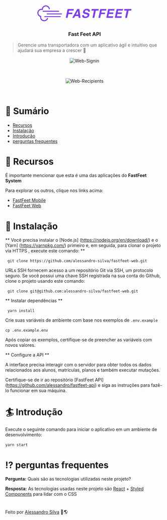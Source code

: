 <h1 align="center">
  <img alt="FastFeet" title="FastFeet" src=".github/logo.png" width="300px" />
</h1>

<h3 align="center">
  Fast Feet API
</h3>

> Gerencie uma transportadora com um aplicativo ágil e intuitivo que ajudará sua empresa a crescer :rocket:

<p align="center">
  <img align="center" src="https://i.ibb.co/jwyt10w/fastfeetlogin.png" alt="Web-Signin" border="0">
</p>
<br>
<p align="center">
  <img align="center" src="https://i.ibb.co/FB4rJQ5/pagefast.png" alt="Web-Recipients" border="0">
</p>
<br>

# :scroll: Sumário

* [Recursos](#dart-recursos)
* [Instalação](#wrench-instalação)
* [Introdução](#surfer-introdução)
* [perguntas frequentes](#interrobang-perguntas-frequentes)

# :dart: Recursos

É importante mencionar que esta é uma das aplicações do **FastFeet System**

Para explorar os outros, clique nos links acima:
- [FastFeet Mobile](https://github.com/alessandro-silva/fastfeet-mobile)
- [FastFeet Web](https://github.com/alessandro-silva/fastfeet-web)

# :wrench: Instalação

** Você precisa instalar o [Node.js] (https://nodejs.org/en/download/) e o [Yarn] (https://yarnpkg.com/) primeiro e, em seguida, para clonar o projeto via HTTPS , execute este comando: **

`` git clone https://github.com/alessandro-silva/fastfeet-web.git``

URLs SSH fornecem acesso a um repositório Git via SSH, um protocolo seguro. Se você possui uma chave SSH registrada na sua conta do Github, clone o projeto usando este comando:

`` git clone git@github.com:alessandro-silva/fastfeet-web.git`` 

** Instalar dependências **

`` yarn install`` 

Crie suas variáveis de ambiente com base nos exemplos de ```.env.example```

```cp .env.example.env```

Após copiar os exemplos, certifique-se de preencher as variáveis com novos valores.

** Configure a API **

A interface precisa interagir com o servidor para obter todos os dados relacionados aos alunos, matrículas, planos e também executar mutações.

Certifique-se de ir ao repositório [FastFeet API] (https://github.com/alessandro/fastfeet-api) e siga as instruções para fazê-lo funcionar em sua máquina.


# :surfer: Introdução

Execute o seguinte comando para iniciar o aplicativo em um ambiente de desenvolvimento:

```yarn start```

# :interrobang: perguntas frequentes

**Pergunta:** Quais são as tecnologias utilizadas neste projeto?

**Resposta:** As tecnologias usadas neste projeto são [React](https://pt-br.reactjs.org/) + [Styled Components](https://styled-components.com/) para lidar com o CSS 

#

Feito por [Alessandro Silva](https://github.com/alessandro-silva) :book::earth_americas:
